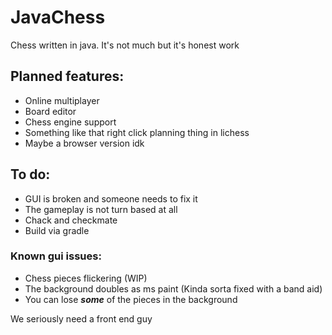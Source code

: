 # JavaChess
Chess written in java. It's not much but it's honest work

## Planned features:
  - Online multiplayer
  - Board editor
  - Chess engine support
  - Something like that right click planning thing in lichess
  - Maybe a browser version idk

## To do:
  - GUI is broken and someone needs to fix it 
  - The gameplay is not turn based at all
  - Chack and checkmate
  - Build via gradle

### Known gui issues:
  - Chess pieces flickering (WIP)
  - The background doubles as ms paint (Kinda sorta fixed with a band aid)
  - You can lose ***some*** of the pieces in the background

We seriously need a front end guy
